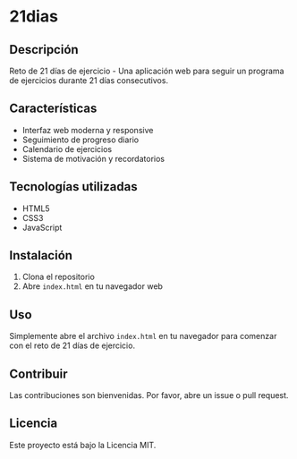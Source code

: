 # 21dias

## Descripción
Reto de 21 días de ejercicio - Una aplicación web para seguir un programa de ejercicios durante 21 días consecutivos.

## Características
- Interfaz web moderna y responsive
- Seguimiento de progreso diario
- Calendario de ejercicios
- Sistema de motivación y recordatorios

## Tecnologías utilizadas
- HTML5
- CSS3
- JavaScript

## Instalación
1. Clona el repositorio
2. Abre `index.html` en tu navegador web

## Uso
Simplemente abre el archivo `index.html` en tu navegador para comenzar con el reto de 21 días de ejercicio.

## Contribuir
Las contribuciones son bienvenidas. Por favor, abre un issue o pull request.

## Licencia
Este proyecto está bajo la Licencia MIT.
